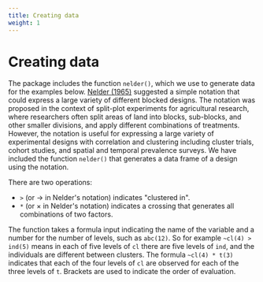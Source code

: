 ```yaml
---
title: Creating data
weight: 1
---
```


# Creating data
The package includes the function `nelder()`, which we use to generate data for the examples below. [Nelder (1965)](https://royalsocietypublishing.org/doi/10.1098/rspa.1965.0012) suggested a simple notation that could express a large variety of different blocked designs. The notation was proposed in the context of split-plot experiments for agricultural research, where researchers often split areas of land into blocks, sub-blocks, and other smaller divisions, and apply different combinations of treatments. However, the notation is useful for expressing a large variety of experimental designs with correlation and clustering including cluster trials, cohort studies, and spatial and temporal 
prevalence surveys. We have included the function `nelder()` that generates a data frame of a design using the notation. 

There are two operations:
* `>` (or $\to$ in Nelder's notation) indicates "clustered in".
* `*` (or $\times$ in Nelder's notation) indicates a crossing that generates all combinations of two factors.

The function takes a formula input indicating the name of the variable and a number for the number of levels, such as `abc(12)`. 
So for example `~cl(4) > ind(5)` means in each of five levels of `cl` there are five levels of `ind`, and the individuals are different between clusters. The formula `~cl(4) * t(3)` indicates that each of the four levels of `cl` are observed for each of the three levels of `t`. Brackets are used to indicate the order of evaluation.